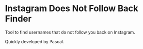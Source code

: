 # Instagram Does Not Follow Back Finder
Tool to find usernames that do not follow you back on Instagram.

Quickly developed by Pascal.
